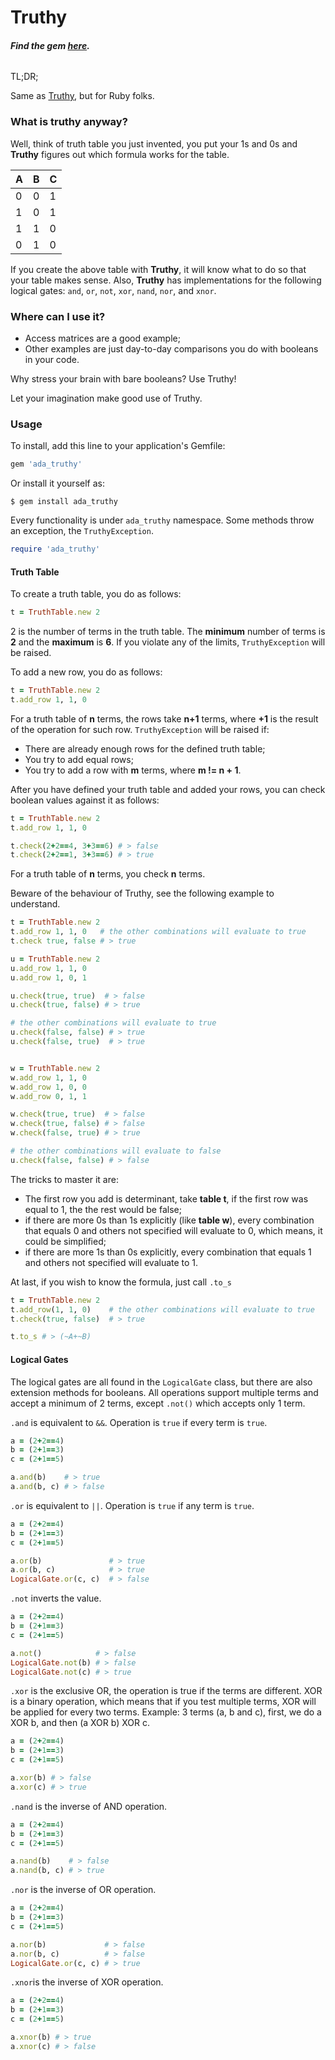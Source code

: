 # Truthy

###### **Find the gem [here](https://rubygems.org/gems/ada_truthy).**

TL;DR;

Same as [Truthy](https://github.com/roberwil/truthy), but for Ruby folks.

### What is truthy anyway?

Well, think of truth table you just invented, you put your 1s and 0s and **Truthy** figures out which formula works
for the table.

| A   | B   | C   |
|-----|-----|-----|
| 0   | 0   | 1   |
| 1   | 0   | 1   |
| 1   | 1   | 0   |
| 0   | 1   | 0   |

If you create the above table with **Truthy**, it will know what to do so that your table makes sense.
Also, **Truthy** has implementations for the following logical gates: `and`, `or`, `not`,
`xor`, `nand`, `nor`, and `xnor`.

### Where can I use it?

- Access matrices are a good example;
- Other examples are just day-to-day comparisons you do with booleans in your code.

Why stress your brain with bare booleans? Use Truthy!

Let your imagination make good use of Truthy.

### Usage

To install, add this line to your application's Gemfile:

```ruby
gem 'ada_truthy'
```


Or install it yourself as:

    $ gem install ada_truthy

Every functionality is under `ada_truthy` namespace. Some methods throw an exception, the `TruthyException`.

```ruby
require 'ada_truthy'
```

#### Truth Table

To create a truth table, you do as follows:

```ruby
t = TruthTable.new 2
```

2 is the number of terms in the truth table. The **minimum** number of terms is **2** and the **maximum** is **6**.
If you violate any of the limits, `TruthyException` will be raised.

To add a new row, you do as follows:

```ruby
t = TruthTable.new 2
t.add_row 1, 1, 0
```

For a truth table of **n** terms, the rows take **n+1** terms, where **+1** is the result of the operation for such row.
`TruthyException` will be raised if:

- There are already enough rows for the defined truth table;
- You try to add equal rows;
- You try to add a row with **m** terms, where **m != n + 1**.

After you have defined your truth table and added your rows, you can check boolean values against it as follows:

```ruby
t = TruthTable.new 2
t.add_row 1, 1, 0

t.check(2+2==4, 3+3==6) # > false
t.check(2+2==1, 3+3==6) # > true
```
For a truth table of **n** terms, you check **n** terms.

Beware of the behaviour of Truthy, see the following example to understand.

```ruby
t = TruthTable.new 2
t.add_row 1, 1, 0   # the other combinations will evaluate to true
t.check true, false # > true

u = TruthTable.new 2
u.add_row 1, 1, 0
u.add_row 1, 0, 1

u.check(true, true)  # > false
u.check(true, false) # > true

# the other combinations will evaluate to true
u.check(false, false) # > true
u.check(false, true)  # > true


w = TruthTable.new 2
w.add_row 1, 1, 0
w.add_row 1, 0, 0
w.add_row 0, 1, 1

w.check(true, true)  # > false
w.check(true, false) # > false
w.check(false, true) # > true

# the other combinations will evaluate to false
u.check(false, false) # > false
```

The tricks to master it are:
- The first row you add is determinant, take **table t**, if the first row was equal to 1, the the rest would be false;
- if there are more 0s than 1s explicitly (like **table w**), every combination that equals 0 and others not specified will evaluate to 0, which means, it could be simplified;
- if there are more 1s than 0s explicitly, every combination that equals 1 and others not specified will evaluate to 1.

At last, if you wish to know the formula, just call `.to_s`

```ruby
t = TruthTable.new 2
t.add_row(1, 1, 0)    # the other combinations will evaluate to true
t.check(true, false)  # > true

t.to_s # > (~A+~B)
```

#### Logical Gates

The logical gates are all found in the `LogicalGate` class, but there are also extension methods for booleans.
All operations support multiple terms and accept a minimum of 2 terms, except `.not()` which accepts only 1 term.

`.and` is equivalent to `&&`. Operation is `true` if every term is `true`.

```ruby
a = (2+2==4)
b = (2+1==3)
c = (2+1==5)

a.and(b)    # > true
a.and(b, c) # > false
```

`.or` is equivalent to `||`. Operation is `true` if any term is `true`.

```ruby
a = (2+2==4)
b = (2+1==3)
c = (2+1==5)

a.or(b)               # > true
a.or(b, c)            # > true
LogicalGate.or(c, c)  # > false
```

`.not` inverts the value.

```ruby
a = (2+2==4)
b = (2+1==3)
c = (2+1==5)

a.not()            # > false
LogicalGate.not(b) # > false
LogicalGate.not(c) # > true
```

`.xor` is the exclusive OR, the operation is true if the terms are different. XOR is a binary operation,
which means that if you test multiple terms, XOR will be applied for every two terms.
Example: 3 terms (a, b and c), first, we do a XOR b, and then (a XOR b) XOR c.

```ruby
a = (2+2==4)
b = (2+1==3)
c = (2+1==5)

a.xor(b) # > false
a.xor(c) # > true
```

`.nand` is the inverse of AND operation.

```ruby
a = (2+2==4)
b = (2+1==3)
c = (2+1==5)

a.nand(b)    # > false
a.nand(b, c) # > true
```

`.nor` is the inverse of OR operation.

```ruby
a = (2+2==4)
b = (2+1==3)
c = (2+1==5)

a.nor(b)             # > false
a.nor(b, c)          # > false
LogicalGate.or(c, c) # > true
```

`.xnor`is the inverse of XOR operation.

```ruby
a = (2+2==4)
b = (2+1==3)
c = (2+1==5)

a.xnor(b) # > true
a.xnor(c) # > false
```
